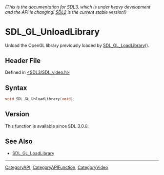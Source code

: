 ###### (This is the documentation for SDL3, which is under heavy development and the API is changing! [SDL2](https://wiki.libsdl.org/SDL2/) is the current stable version!)
# SDL_GL_UnloadLibrary

Unload the OpenGL library previously loaded by [SDL_GL_LoadLibrary](SDL_GL_LoadLibrary)().

## Header File

Defined in [<SDL3/SDL_video.h>](https://github.com/libsdl-org/SDL/blob/main/include/SDL3/SDL_video.h)

## Syntax

```c
void SDL_GL_UnloadLibrary(void);

```

## Version

This function is available since SDL 3.0.0.

## See Also

- [SDL_GL_LoadLibrary](SDL_GL_LoadLibrary)

----
[CategoryAPI](CategoryAPI), [CategoryAPIFunction](CategoryAPIFunction), [CategoryVideo](CategoryVideo)

